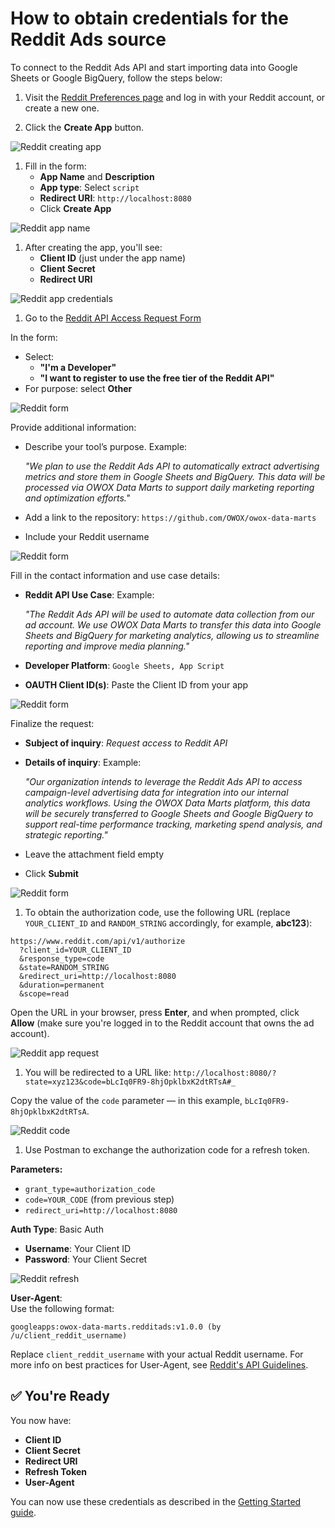 # How to obtain credentials for the Reddit Ads source

To connect to the Reddit Ads API and start importing data into Google Sheets or Google BigQuery, follow the steps below:

1. Visit the [Reddit Preferences page](https://www.reddit.com/prefs/apps) and log in with your Reddit account, or create a new one.

1. Click the **Create App** button.  

![Reddit creating app](res/reddit_createapp.png)

1. Fill in the form:
   - **App Name** and **Description**
   - **App type**: Select `script`
   - **Redirect URI**: `http://localhost:8080`
   - Click **Create App**

![Reddit app name](res/reddit_appname.png)

1. After creating the app, you'll see:
   - **Client ID** (just under the app name)
   - **Client Secret**
   - **Redirect URI**

![Reddit app credentials](res/reddit_app_info.png)

1. Go to the [Reddit API Access Request Form](https://support.reddithelp.com/hc/en-us/requests/new?ticket_form_id=14868593862164)

In the form:

- Select:
  - **"I'm a Developer"**
  - **"I want to register to use the free tier of the Reddit API"**
- For purpose: select **Other**

![Reddit form](res/reddit_form.png)

Provide additional information:

- Describe your tool’s purpose. Example:  

     _"We plan to use the Reddit Ads API to automatically extract advertising metrics and store them in Google Sheets and BigQuery. This data will be processed via OWOX Data Marts to support daily marketing reporting and optimization efforts."_

- Add a link to the repository: `https://github.com/OWOX/owox-data-marts`
- Include your Reddit username

![Reddit form](res/reddit_form_2.png)

Fill in the contact information and use case details:

- **Reddit API Use Case**: Example:

     _"The Reddit Ads API will be used to automate data collection from our ad account. We use OWOX Data Marts to transfer this data into Google Sheets and BigQuery for marketing analytics, allowing us to streamline reporting and improve media planning."_

- **Developer Platform**: `Google Sheets, App Script`
- **OAUTH Client ID(s)**: Paste the Client ID from your app

![Reddit form](res/reddit_form_3.png)

Finalize the request:

- **Subject of inquiry**: _Request access to Reddit API_
- **Details of inquiry**: Example:

     _"Our organization intends to leverage the Reddit Ads API to access campaign-level advertising data for integration into our internal analytics workflows. Using the OWOX Data Marts platform, this data will be securely transferred to Google Sheets and Google BigQuery to support real-time performance tracking, marketing spend analysis, and strategic reporting."_

- Leave the attachment field empty
- Click **Submit**

![Reddit form](res/reddit_form_4.png)

1. To obtain the authorization code, use the following URL (replace `YOUR_CLIENT_ID` and `RANDOM_STRING` accordingly, for example, **abc123**):

```text # Reddit Authorization URL
https://www.reddit.com/api/v1/authorize
  ?client_id=YOUR_CLIENT_ID
  &response_type=code
  &state=RANDOM_STRING
  &redirect_uri=http://localhost:8080
  &duration=permanent
  &scope=read
```

Open the URL in your browser, press **Enter**, and when prompted, click **Allow** (make sure you're logged in to the Reddit account that owns the ad account).

![Reddit app request](res/reddit_request.png)

1. You will be redirected to a URL like:
`http://localhost:8080/?state=xyz123&code=bLcIq0FR9-8hjOpklbxK2dtRTsA#_`  

Copy the value of the `code` parameter — in this example, `bLcIq0FR9-8hjOpklbxK2dtRTsA`.  

![Reddit code](res/reddit_code.png)

1. Use Postman to exchange the authorization code for a refresh token.

**Parameters:**

- `grant_type=authorization_code`
- `code=YOUR_CODE` (from previous step)
- `redirect_uri=http://localhost:8080`

**Auth Type**: Basic Auth  

- **Username**: Your Client ID  
- **Password**: Your Client Secret

![Reddit refresh](res/reddit_refresh.png)

**User-Agent**:  
Use the following format:

`googleapps:owox-data-marts.redditads:v1.0.0 (by /u/client_reddit_username)`

Replace `client_reddit_username` with your actual Reddit username. For more info on best practices for User-Agent, see [Reddit's API Guidelines](https://github.com/reddit-archive/reddit/wiki/API).

## ✅ You're Ready

You now have:

- **Client ID**
- **Client Secret**
- **Redirect URI**
- **Refresh Token**
- **User-Agent**

You can now use these credentials as described in the [Getting Started guide](GETTING_STARTED.md).
